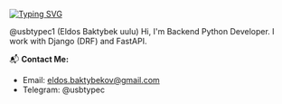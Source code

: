 [![Typing SVG](https://readme-typing-svg.herokuapp.com?font=Fira+Code&duration=2000&pause=2000&color=00FF17&background=000000&center=true&vCenter=true&multiline=true&width=435&height=100&lines=Hi!+I'm+Eldos;I'm+python+developer;Click+to+contact+with+me)](https://t.me/usbtypec)

@usbtypec1 (Eldos Baktybek uulu)
Hi, I'm Backend Python Developer.
I work with Django (DRF) and FastAPI.

📬 **Contact Me:**
  - Email: eldos.baktybekov@gmail.com
  - Telegram: @usbtypec
